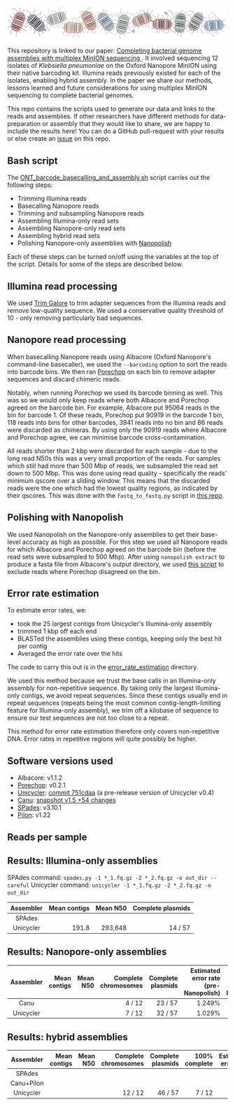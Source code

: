 <p align="center"><img src="logo.png" alt="Bacterial genome assemblies with multiplex-MinION sequencing"></p>

This repository is linked to our paper: [Completing bacterial genome assemblies with multiplex MinION sequencing
](https://sdfosidhfsidfjaosdjiodifjodifjsdof). It involved sequencing 12 isolates of _Klebsiella pneumoniae_ on the Oxford Nanopore MinION using their native barcoding kit. Illumina reads previously existed for each of the isolates, enabling hybrid assembly. In the paper we share our methods, lessons learned and future considerations for using multiplex MinION sequencing to complete bacterial genomes.

This repo contains the scripts used to generate our data and links to the reads and assemblies. If other researchers have different methods for data-preparation or assembly that they would like to share, we are happy to include the results here! You can do a GitHub pull-request with your results or else create an [issue](https://github.com/rrwick/Bacterial-genome-assemblies-with-multiplex-MinION-sequencing/issues) on this repo.


## Bash script

The [ONT_barcode_basecalling_and_assembly.sh](ONT_barcode_basecalling_and_assembly.sh) script carries out the following steps:
* Trimming Illumina reads
* Basecalling Nanopore reads
* Trimming and subsampling Nanopore reads
* Assembling Illumina-only read sets
* Assembling Nanopore-only read sets
* Assembling hybrid read sets
* Polishing Nanopore-only assemblies with [Nanopolish](https://github.com/jts/nanopolish)

Each of these steps can be turned on/off using the variables at the top of the script. Details for some of the steps are described below.


## Illumina read processing

We used [Trim Galore](https://www.bioinformatics.babraham.ac.uk/projects/trim_galore/) to trim adapter sequences from the Illumina reads and remove low-quality sequence. We used a conservative quality threshold of 10 - only removing particularly bad sequences.


## Nanopore read processing

When basecalling Nanopore reads using Albacore (Oxford Nanopore's command-line basecaller), we used the `--barcoding` option to sort the reads into barcode bins. We then ran [Porechop](https://github.com/rrwick/Porechop) on each bin to remove adapter sequences and discard chimeric reads.

Notably, when running Porechop we used its barcode binning as well. This was so we would only keep reads where both Albacore and Porechop agreed on the barcode bin. For example, Albacore put 95064 reads in the bin for barcode 1. Of these reads, Porechop put 90919 in the barcode 1 bin, 118 reads into bins for other barcodes, 3941 reads into no bin and 86 reads were discarded as chimeras. By using only the 90919 reads where Albacore and Porechop agree, we can minimise barcode cross-contamination.

All reads shorter than 2 kbp were discarded for each sample - due to the long read N50s this was a very small proportion of the reads. For samples which still had more than 500 Mbp of reads, we subsampled the read set down to 500 Mbp. This was done using read quality - specifically the reads' minimum qscore over a sliding window. This means that the discarded reads were the one which had the lowest quality regions, as indicated by their qscores. This was done with the `fastq_to_fastq.py` script in [this repo](https://github.com/rrwick/Fast5-to-Fastq).


## Polishing with Nanopolish

We used Nanopolish on the Nanopore-only assemblies to get their base-level accuracy as high as possible. For this step we used all Nanopore reads for which Albacore and Porechop agreed on the barcode bin (before the read sets were subsampled to 500 Mbp). After using `nanopolish extract` to produce a fasta file from Albacore's output directory, we used [this script](nanopolish_read_filter.py) to exclude reads where Porechop disagreed on the bin.


## Error rate estimation

To estimate error rates, we:
* took the 25 largest contigs from Unicycler's Illumina-only assembly
* trimmed 1 kbp off each end
* BLASTed the assemblies using these contigs, keeping only the best hit per contig
* Averaged the error rate over the hits

The code to carry this out is in the [error_rate_estimation](error_rate_estimation) directory.

We used this method because we trust the base calls in an Illumina-only assembly for non-repetitive sequence. By taking only the largest Illumina-only contigs, we avoid repeat sequences. Since these contigs usually end in repeat sequences (repeats being the most common contig-length-limiting feature for Illumina-only assembly), we trim off a kilobase of sequence to ensure our test sequences are not too close to a repeat.

This method for error rate estimation therefore only covers non-repetitive DNA. Error rates in repetitive regions will quite possibly be higher.


## Software versions used

* Albacore: v1.1.2
* [Porechop](https://github.com/rrwick/Porechop): v0.2.1
* [Unicycler](https://github.com/rrwick/Unicycler): [commit 751cdaa](https://github.com/rrwick/Unicycler/tree/751cdaa28c65ffd87ec331d3424a80bc338cfbfa) (a pre-release version of Unicycler v0.4)
* [Canu](http://canu.readthedocs.io/en/latest/): [snapshot v1.5 +54 changes](https://github.com/marbl/canu/tree/f356c2c3f2eb37b53c4e7bf11e927e3fdff4d747)
* [SPades](http://cab.spbu.ru/software/spades/): v3.10.1
* [Pilon](https://github.com/broadinstitute/pilon): v1.22


## Reads per sample



## Results: Illumina-only assemblies

SPAdes command: `spades.py -1 *_1.fq.gz -2 *_2.fq.gz -o out_dir --careful`
Unicycler command: `unicycler -1 *_1.fq.gz -2 *_2.fq.gz -o out_dir`

| Assembler | Mean contigs | Mean N50 | Complete plasmids |
| :-----:   | -----------: | -------: | ----------------: |
| SPAdes    |              |          |                   |
| Unicycler |        191.8 |  293,648 |           14 / 57 |


## Results: Nanopore-only assemblies

| Assembler | Mean contigs | Mean N50 | Complete chromosomes | Complete plasmids | Estimated error rate (pre-Nanopolish) | Estimated error rate (post-Nanopolish) |
| :-------: | -----------: | -------: | -------------------: | ----------------: | ------------------------------------: | -------------------------------------: |
| Canu      |              |          |               4 / 12 |           23 / 57 |                                1.249% |                                        |
| Unicycler |              |          |               7 / 12 |           32 / 57 |                                1.029% |                                        |


## Results: hybrid assemblies

| Assembler  | Mean contigs | Mean N50 | Complete chromosomes | Complete plasmids | 100% complete | Estimated error rate |
| :--------: | -----------: | -------: | -------------------: | ----------------: | ------------: | -------------------: |
| SPAdes     |              |          |                      |                   |               |                      |
| Canu+Pilon |              |          |                      |                   |               |                      |
| Unicycler  |              |          |              12 / 12 |           46 / 57 |        7 / 12 |                      |
